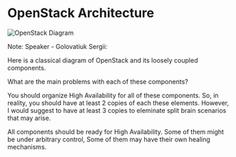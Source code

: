 # OpenStack Architecture

![OpenStack Diagram](images/openstack-arch.svg) <!-- class="fragment" -->

Note: Speaker - Golovatiuk Sergii:

Here is a classical diagram of OpenStack and its loosely coupled components.

What are the main problems with each of these components? 

You should organize High Availability for all of these components. So, in reality, you should have at least 2 copies of each these elements. However, I would suggest to have at least 3 copies to eleminate split brain scenarios that may arise.

All components should be ready for High Availability. Some of them might be under arbitrary control, Some of them may have their own healing mechanisms.
